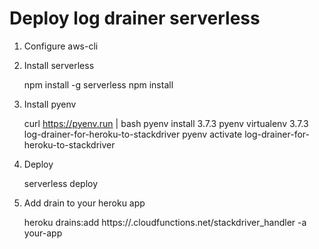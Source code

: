 # Deploy log drainer serverless #

1. Configure aws-cli
2. Install serverless

    npm install -g serverless
    npm install
    
3. Install pyenv

    curl https://pyenv.run | bash
    pyenv install 3.7.3
    pyenv virtualenv 3.7.3 log-drainer-for-heroku-to-stackdriver
    pyenv activate log-drainer-for-heroku-to-stackdriver

4. Deploy

    serverless deploy

5. Add drain to your heroku app

    heroku drains:add https://<your-cloud-function-name>.cloudfunctions.net/stackdriver_handler -a your-app
